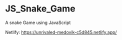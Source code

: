 # JS_Snake_Game
A snake Game using JavaScript


Netlify: https://unrivaled-medovik-c5d845.netlify.app/ 
